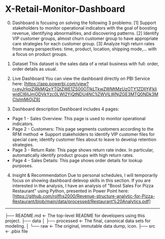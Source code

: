 # X-Retail-Monitor-Dashboard
0. Dashboard is focusing on solving the following 3 problems:
[1] Support stakeholders to monitor operational indicators with the goal of boosting revenue, identifying abnormalities, and discovering patterns.
[2] Identify VIP customer groups, almost churn customer group to have appropriate care strategies for each customer group.
[3] Analyze high return rates from many perspectives: time, product, location, shipping mode,... with a focus on product groups.

1. Dataset
This dataset is the sales data of a retail business with full: order, order details as usual.

2. Live Dashboard
You can view the dashboard directly on PBI Service here: [https://app.powerbi.com/view?r=eyJrIjoiZjRkMjQxYTQtZWE1ZS00OTlkLTkwZWMtMzUzOTY1ZDllYjFkIiwidCI6IjJmODVkYzc0LWI2YjQtNDU4NC1iZWVlLWNjZGE3MTQ0NDk3MCIsImMiOjZ9]

3. Dashboard description
Dashboard includes 4 pages:
- Page 1 - Sales Overview: This page is used to monitor operational indicators.
- Page 2 - Customers: This page segments customers according to the RFM method => Support stakeholders to identify VIP customer files for special care; identify customer files about to leave to develop retention strategies.
- Page 3 - Return Rate: This page shows return rate index. In particular, automatically identify product groups with high return rates.
- Page 4 - Sales Details: This page shows order details for lookup purposes.

4. Insight & Recommendation
Due to personal schedules, I will temporarily focus on showing dashboard delevop skills in this section.
If you are interested in the analysis, I have an analysis of "Boost Sales For Pizza Restaurant" using Python, presented in Power Point here: [https://github.com/rolfhs2000/Revenue-structure-analytic-for-Pizza-Restaurant/blob/main/data/processed/Restaurant%20Analytics.pdf]
---
├── README.md          <- The top-level README for developers using this project.
├── data
│   ├── processed      <- The final, canonical data sets for modeling.
│   └── raw            <- The original, immutable data dump, icon.
├── src                <- .pbix file